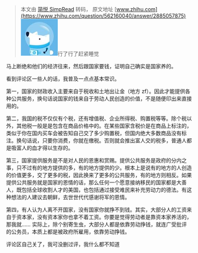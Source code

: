 > 本文由 [简悦 SimpRead](http://ksria.com/simpread/) 转码， 原文地址 [www.zhihu.com](https://www.zhihu.com/question/562160040/answer/2885057875) ![26725aa9602db156eaafd2cb68a4a816_MD5](../assets/26725aa9602db156eaafd2cb68a4a816_MD5.jpg)行了行了赶紧睡觉

马上断绝和他们的经济往来，然后跟国家要钱，证明自己确实是国家养的。

看到评论区一些人的话，我普及一点点基本常识。

第一，国家的财政收入主要来自于税收和土地出让金（地方 zf）。因此才能提供各种公共服务，换句话说国家的钱来自于劳动人民创造的价值，不是随便印出来直接用的。

第二，我国的税不仅仅有个税，还有增值税、企业所得税、购置税等等。除个税以外，其他税一般是是包含在商品价格中的。在某些国家含税价是在商品上标注的，类似于你在国内买车会被告知自己交了多少购置税，但国内绝大多数商品没有标注。换句话说，只要你消费，你就在缴税。否则就会推出富人交的税多，普通人都是吸富人的血才得以生存的。

第三，国家提供服务是不是对人民的恩惠和赏赐。提供公共服务是政府的分内之事，只不过有的地方提供的多，有的地方提供的少。根本上是说有的地方的人创造的价值更多，交了更多的税，因此换来了更多的公共服务，有的地方则相反。如果提供公共服务就是国家的恩情的话，那么任何一个愿意接纳移民的国家都是大善人，既包括全球收割人才的美国，也包括通过接受难民来补充劳动力的德法。有这种想法的人建议去朝鲜，去世世代代感谢将军的恩情。

第四，有人认为人离不开国家，没有国家你就挣不到钱。其实，大部分人的工资来自于资本家，没有资本家你也拿不着工资。你要是觉得劳动者是靠资本家养活的，那我就…… 实际上，除个别寄生虫，大部分人都是依靠劳动挣钱，就连广受批评的公务员，本质上都是被政府所雇用，依靠劳动挣钱。

评论区自己关了，我可没删过评，我什么都不知道